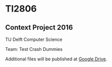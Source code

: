 # TI2806
## Context Project 2016

TU Delft
Computer Science

Team: Test Crash Dummies

Additional files will be published at [Google Drive](https://drive.google.com/drive/folders/0B_mzqGuX8rLPTFlwd1dPREo3cGM).